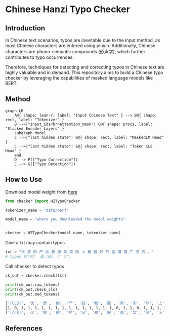 # Chinese Hanzi Typo Checker

## Introduction
In Chinese text scenarios, typos are inevitable due to the input method, as most Chinese characters are entered using pinyin. Additionally, Chinese characters are phono-semantic compounds (形声字), which further contributes to typo occurrences.

Therefore, techniques for detecting and correcting typos in Chinese text are highly valuable and in demand. This repository aims to build a Chinese typo checker by leveraging the capabilities of masked language models like BERT.


## Method

```mermaid
graph LR
    A@{ shape: lean-r, label: "Input Chinese Text" } --> B@{ shape: rect, label: "Tokenizer" }
    B -->|"input_ids<br>attention_mask"| C@{ shape: procs, label: "Stacked Encoder Layers" }
    subgraph Model
    C -->|"last hidden state"| D@{ shape: rect, label: "MaskedLM Head" }
    C -->|"last hidden state"| E@{ shape: rect, label: "Token CLS Head" }
    end
    D --> F(["Typo Correction"])
    E --> G(["Typo Detection"]) 
```

## How to Use
Download model weight from [here](https://drive.google.com/drive/folders/1qxJ481h2A1gqAy4VPK60oOpt-6nlcHeX?usp=sharing)

```python
from checker import HZTypoChecker

tokenizer_name = "data/bert"

model_name = "where you downloaded the model weights"


ckecker = HZTypoChecker(model_name, tokenizer_name)
```
Give a txt may contain typos
```python
txt = "忧 质 的 产 品 和 服 务 实 际 上 是 最 好 的 晶 牌 推 厂 方 式 。"
# typos 忧(优)  晶（品） 厂（广）
```
Call checker to detect typos
```python 
ck_out = ckecker.check(txt)
```

```python
print(ck_out.raw_tokens)
print(ck_out.check_cls)
print(ck_out.mod_tokens)
```
```sh
['[CLS]', '忧', '质', '的', '产', '品', '和', '服', '务', '实', '际', '上', '是', '最', '好', '的', '晶', '牌', '推', '厂', '方', '式', '。', '[SEP]']
[1, 0, 1, 1, 1, 1, 1, 1, 1, 1, 1, 1, 1, 1, 1, 1, 0, 1, 1, 0, 1, 1, 1, 1]
['[CLS]', '优', '质', '的', '产', '品', '和', '服', '务', '实', '际', '上', '是', '最', '好', '的', '品', '牌', '推', '广', '方', '式', '。', '[SEP]']
```

## References